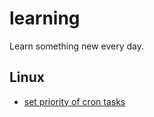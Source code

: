 # learning

Learn something new every day.

## Linux

* [set priority of cron tasks](linux/nice.md)
